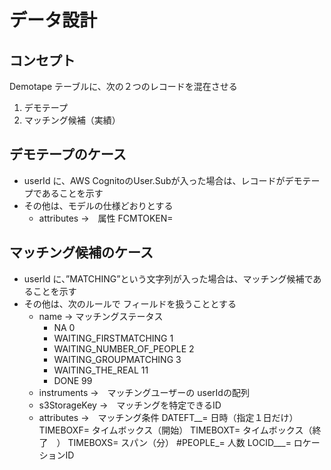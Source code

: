 #  データ設計

## コンセプト
Demotape テーブルに、次の２つのレコードを混在させる
1. デモテープ
1. マッチング候補（実績）

## デモテープのケース
- userId に、AWS CognitoのUser.Subが入った場合は、レコードがデモテープであることを示す
- その他は、モデルの仕様どおりとする
  - attributes →　属性
        FCMTOKEN=

## マッチング候補のケース
- userId に、”MATCHING”という文字列が入った場合は、マッチング候補であることを示す
- その他は、次のルールで フィールドを扱うこととする
  - name → マッチングステータス
    - NA                            0
    - WAITING_FIRSTMATCHING         1
    - WAITING_NUMBER_OF_PEOPLE      2
    - WAITING_GROUPMATCHING         3
    - WAITING_THE_REAL              11
    - DONE                          99
  - instruments →　マッチングユーザーの userIdの配列
  - s3StorageKey →　マッチングを特定できるID
  - attributes →　マッチング条件
        DATEFT__= 日時（指定１日だけ）
        TIMEBOXF= タイムボックス（開始）
        TIMEBOXT= タイムボックス（終了　）
        TIMEBOXS= スパン（分）
        #PEOPLE_= 人数
        LOCID___= ロケーションID
        



